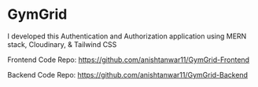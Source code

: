 # GymGrid
I developed this Authentication and Authorization application using MERN stack, Cloudinary, &amp; Tailwind CSS

Frontend Code Repo: https://github.com/anishtanwar11/GymGrid-Frontend

Backend Code Repo: https://github.com/anishtanwar11/GymGrid-Backend
